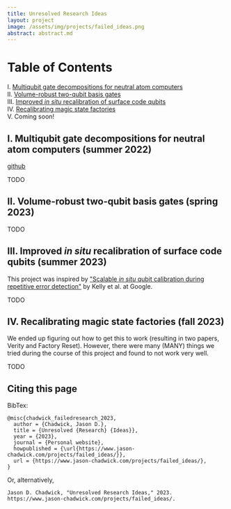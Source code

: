 ```yaml
---
title: Unresolved Research Ideas
layout: project
image: /assets/img/projects/failed_ideas.png
abstract: abstract.md
---
```

<!-- 
<div style="padding-top:10px"></div>
<h1 style="text-align:center">{{ page.title }}</h1>

<img src="/assets/img/projects/failed_ideas.png" alt="broken lightbulb" class="centered floating-img" style="width:70%">
 -->

# Table of Contents
I. [Multiqubit gate decompositions for neutral atom computers](#i-multiqubit-gate-decompositions-for-neutral-atom-computers-summer-2022) 
<br>
II. [Volume-robust two-qubit basis gates](#ii-volume-robust-two-qubit-basis-gates-spring-2023) 
<br>
III. [Improved *in situ* recalibration of surface code qubits](#iii-improved-in-situ-recalibration-of-surface-code-qubits-summer-2023) 
<br>
IV. [Recalibrating magic state factories](#iv-recalibrating-magic-state-factories-fall-2023) 
<br>
V. Coming soon!

## I. Multiqubit gate decompositions for neutral atom computers (summer 2022)
[github](https://github.com/jasonchadwick/decomp)

TODO

## II. Volume-robust two-qubit basis gates (spring 2023)

TODO

## III. Improved *in situ* recalibration of surface code qubits (summer 2023)

This project was inspired by ["Scalable *in situ* qubit calibration during repetitive error detection"](http://dx.doi.org/10.1103/PhysRevA.94.032321) by Kelly et al. at Google.

TODO

## IV. Recalibrating magic state factories (fall 2023)

We ended up figuring out how to get this to work (resulting in two papers, Verity and Factory Reset). However, there were many (MANY) things we tried during the course of this project and found to not work very well.

TODO

<!-- ### Changing injection corner to avoid TLSs

TODO

### Estimating output error rate from stabilizer syndrome rate

TODO -->

## Citing this page

BibTex:
```
@misc{chadwick_failedresearch_2023,
  author = {Chadwick, Jason D.},
  title = {Unresolved {Research} {Ideas}},
  year = {2023},
  journal = {Personal website},
  howpublished = {\url{https://www.jason-chadwick.com/projects/failed_ideas/}},
  url = {https://www.jason-chadwick.com/projects/failed_ideas/},
}
```
Or, alternatively,
```
Jason D. Chadwick, "Unresolved Research Ideas," 2023. https://www.jason-chadwick.com/projects/failed_ideas/.
```